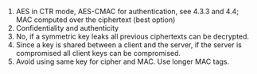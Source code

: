 1. AES in CTR mode, AES-CMAC for authentication, see 4.3.3 and 4.4; MAC
computed over the ciphertext (best option)
2. Confidentiality and authenticity
3. No, if a symmetric key leaks all previous ciphertexts can be
decrypted.
4. Since a key is shared between a client and the server, if the server
is compromised all client keys can be compromised.
5. Avoid using same key for cipher and MAC. Use longer MAC tags.
